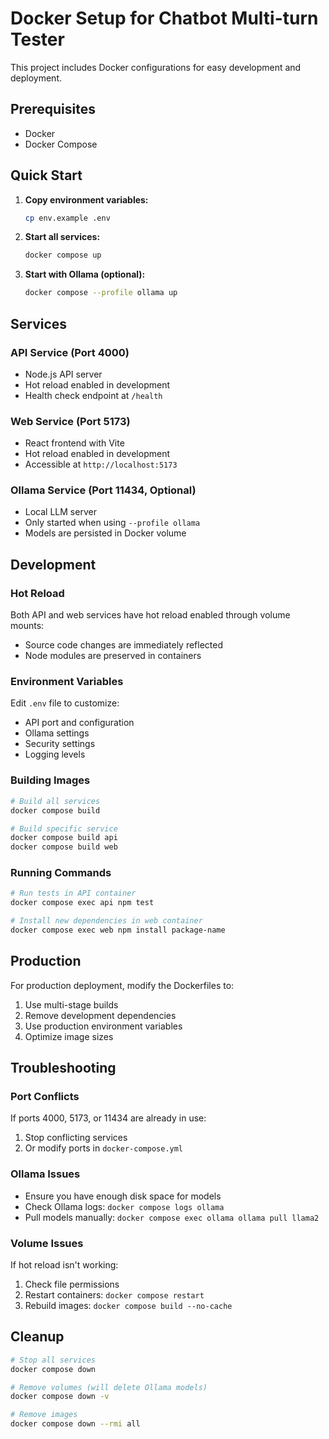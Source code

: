 # Docker Setup for Chatbot Multi-turn Tester

This project includes Docker configurations for easy development and deployment.

## Prerequisites

- Docker
- Docker Compose

## Quick Start

1. **Copy environment variables:**
   ```bash
   cp env.example .env
   ```

2. **Start all services:**
   ```bash
   docker compose up
   ```

3. **Start with Ollama (optional):**
   ```bash
   docker compose --profile ollama up
   ```

## Services

### API Service (Port 4000)
- Node.js API server
- Hot reload enabled in development
- Health check endpoint at `/health`

### Web Service (Port 5173)
- React frontend with Vite
- Hot reload enabled in development
- Accessible at `http://localhost:5173`

### Ollama Service (Port 11434, Optional)
- Local LLM server
- Only started when using `--profile ollama`
- Models are persisted in Docker volume

## Development

### Hot Reload
Both API and web services have hot reload enabled through volume mounts:
- Source code changes are immediately reflected
- Node modules are preserved in containers

### Environment Variables
Edit `.env` file to customize:
- API port and configuration
- Ollama settings
- Security settings
- Logging levels

### Building Images
```bash
# Build all services
docker compose build

# Build specific service
docker compose build api
docker compose build web
```

### Running Commands
```bash
# Run tests in API container
docker compose exec api npm test

# Install new dependencies in web container
docker compose exec web npm install package-name
```

## Production

For production deployment, modify the Dockerfiles to:
1. Use multi-stage builds
2. Remove development dependencies
3. Use production environment variables
4. Optimize image sizes

## Troubleshooting

### Port Conflicts
If ports 4000, 5173, or 11434 are already in use:
1. Stop conflicting services
2. Or modify ports in `docker-compose.yml`

### Ollama Issues
- Ensure you have enough disk space for models
- Check Ollama logs: `docker compose logs ollama`
- Pull models manually: `docker compose exec ollama ollama pull llama2`

### Volume Issues
If hot reload isn't working:
1. Check file permissions
2. Restart containers: `docker compose restart`
3. Rebuild images: `docker compose build --no-cache`

## Cleanup

```bash
# Stop all services
docker compose down

# Remove volumes (will delete Ollama models)
docker compose down -v

# Remove images
docker compose down --rmi all
``` 